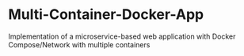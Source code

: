 # Multi-Container-Docker-App
Implementation of a microservice-based web application with Docker Compose/Network with multiple containers
